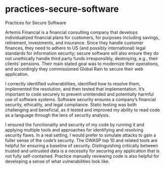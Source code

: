# practices-secure-software
Practices for Secure Software

Artemis Financial is a financial consulting company that develops individualized 
financial plans for customers, for purposes including savings, retirement, investments, 
and insurance. Since they handle customer finances, they need to adhere to US (and 
possibly international) legal standards for information security; secure software 
will also ensure they do not unethically handle third party funds irresponsibly, 
destroying, e.g., their clients’ pensions. Their main stated goal was to modernize 
their operations, and accordingly they commissioned Global Rain to secure their web 
application. 

I correctly identified vulnerabilities, identified how to resolve them, implemented 
the resolution, and then tested that implementation. It’s important to code securely 
to prevent unintended and potentially harmful use of software systems. Software security 
ensures a company’s financial security, ethicality, and legal compliance. Static testing 
was both challenging and beneficial, as it tested and improved my ability to read code as 
a language through the lens of security analysis. 

I ensured the functionality and security of my code by running it and applying multiple 
tools and approaches for identifying and resolving security flaws. In a real setting, I 
would prefer to simulate attacks to gain a fuller sense of the code’s security. The OWASP 
top 10 and related tools are helpful for ensuring a baseline of security. Distinguishing 
critically between trusted and untrusted data is a necessity for securing any application 
that is not fully self-contained. Practice manually reviewing code is also helpful for 
developing a sense of what vulnerabilities look like. 
